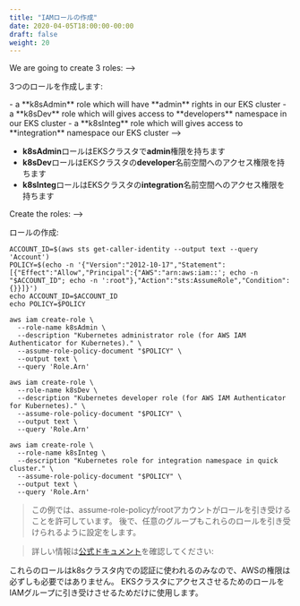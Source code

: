```yaml
---
title: "IAMロールの作成"
date: 2020-04-05T18:00:00-00:00
draft: false
weight: 20
---
```


<!-->
We are going to create 3 roles:
-->
3つのロールを作成します:

<!-->
- a **k8sAdmin** role which will have **admin** rights in our EKS cluster
- a **k8sDev** role which will gives access to **developers** namespace in our EKS cluster
- a **k8sInteg** role which will gives access to **integration** namespace our EKS cluster
-->
- **k8sAdmin**ロールはEKSクラスタで**admin**権限を持ちます
- **k8sDev**ロールはEKSクラスタの**developer**名前空間へのアクセス権限を持ちます
- **k8sInteg**ロールはEKSクラスタの**integration**名前空間へのアクセス権限を持ちます

<!-->
Create the roles:
-->
ロールの作成:

```
ACCOUNT_ID=$(aws sts get-caller-identity --output text --query 'Account')
POLICY=$(echo -n '{"Version":"2012-10-17","Statement":[{"Effect":"Allow","Principal":{"AWS":"arn:aws:iam::'; echo -n "$ACCOUNT_ID"; echo -n ':root"},"Action":"sts:AssumeRole","Condition":{}}]}')
echo ACCOUNT_ID=$ACCOUNT_ID
echo POLICY=$POLICY

aws iam create-role \
  --role-name k8sAdmin \
  --description "Kubernetes administrator role (for AWS IAM Authenticator for Kubernetes)." \
  --assume-role-policy-document "$POLICY" \
  --output text \
  --query 'Role.Arn'

aws iam create-role \
  --role-name k8sDev \
  --description "Kubernetes developer role (for AWS IAM Authenticator for Kubernetes)." \
  --assume-role-policy-document "$POLICY" \
  --output text \
  --query 'Role.Arn'
  
aws iam create-role \
  --role-name k8sInteg \
  --description "Kubernetes role for integration namespace in quick cluster." \
  --assume-role-policy-document "$POLICY" \
  --output text \
  --query 'Role.Arn'
```

<!--
> In this example, the assume-role-policy allows the root account to assume the role. 
We are going to allow specific groups to also be able to assume thoses roles.
-->
> この例では、assume-role-policyがrootアカウントがロールを引き受けることを許可しています。
後で、任意のグループもこれらのロールを引き受けられるように設定をします。

<!--
> check the [official documentation](https://docs.aws.amazon.com/eks/latest/userguide/iam-roles-for-service-accounts-technical-overview.html) for more informations: 
> 
-->
> 詳しい情報は[公式ドキュメント](https://docs.aws.amazon.com/eks/latest/userguide/iam-roles-for-service-accounts-technical-overview.html)を確認してください: 
> 

<!--
Because the above roles are only used to authenticate within the k8s cluster, they don't necessary need to have AWS permissions. 
We will only uses them to allow some IAM groups to assume this role in order to have acess to EKS kubernetes cluster.
-->
これらのロールはk8sクラスタ内での認証に使われるのみなので、AWSの権限は必ずしも必要ではありません。
EKSクラスタにアクセスさせるためのロールをIAMグループに引き受けさせるためだけに使用します。
